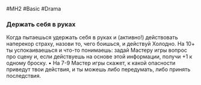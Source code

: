 #MH2 #Basic #Drama 

### **Держать себя в руках** 

Когда пытаешься удержать себя в руках и (активно!) действовать наперекор страху, назови то, чего боишься, и действуй Холодно. На 10+ ты успокаиваешься и что-то понимаешь: задай Мастеру игры вопрос про сцену и, если действуешь на основе этой информации, получи +1 к одному броску. • На 7-9 Мастер игры скажет, к какой опасности приведут твои действия, и ты можешь либо передумать, либо принять последствия.